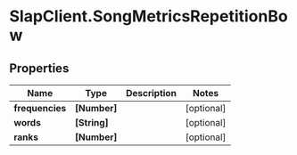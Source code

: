 # SlapClient.SongMetricsRepetitionBow

## Properties

Name | Type | Description | Notes
------------ | ------------- | ------------- | -------------
**frequencies** | **[Number]** |  | [optional] 
**words** | **[String]** |  | [optional] 
**ranks** | **[Number]** |  | [optional] 


